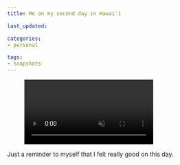 ```yaml
---
title: Me on my second day in Hawai'i

last_updated: 

categories:
- personal

tags:
- snapshots
---
```


<figure>
	<video loop muted autobuffer playsinline controls>
		<source src="/assets/images/2022-11-10-hawaii-selfie.mp4" type="video/mp4" />
		Sorry, your browser can't play this video. It's just a short clip of me smiling in front of some palm trees.
	</video>
</figure>

Just a reminder to myself that I felt really good on this day.